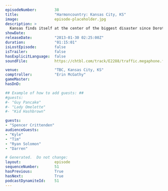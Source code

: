 ```yaml
---
episodeNumber:        38
title:                "Harmoncountry: Kansas City, KS"
image:                episode-placeholder.jpg
description: >
  Kansas finds itself at the center of the biggest disaster since Dorothy's twister when Mayor Harmon and Erin McGathy conduct the worst town meeting of the tour. This episode is unedited because I have no idea what I'd cut without cutting the entire thi...
showDate:             
releaseDate:          "2013-01-30 02:25:00Z"
duration:             "01:15:01"
isLostEpisode:        false
isTrailer:            false
hasExplicitLanguage:  false
soundFile:            https://chtbl.com/track/E2288/traffic.megaphone.fm/STA4660628644.mp3?updated=1554398396

venue:                "TBC, Kansas City, KS"
comptroller:          "Erin McGathy"
gameMaster:           
hasDnD:               

## Example of how to add guests: ##
#guests:
#- "Guy Pancake"
#- "Lady Omelette"
#- "Kid Hashbrown"

guests:
- "Spencer Crittenden"
audienceGuests:
- "Kyle"
- "Tim"
- "Ryan Solomon"
- "Darren"

# Generated.  Do not change:
layout:               episode
sequenceNumber:       51
hasPrevious:          True
hasNext:              True
podcastDynamiteId:    51
---
```


<!-- The episode description will be rendered here -->
<!-- Add your content below here -->

